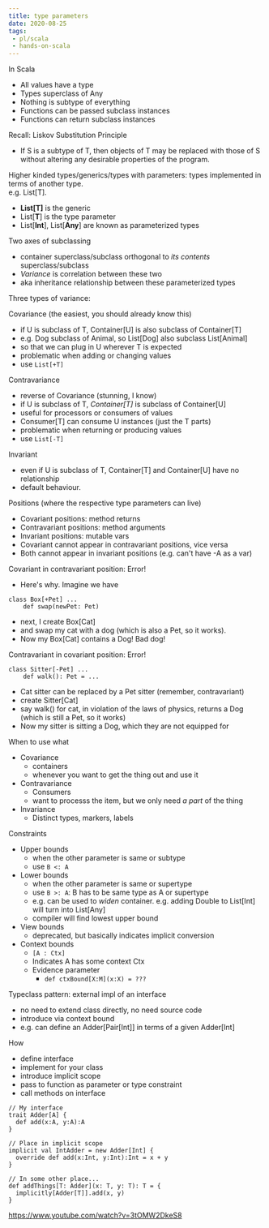 ```yaml
---
title: type parameters
date: 2020-08-25
tags:
 - pl/scala
 - hands-on-scala
---
```


In Scala
 - All values have a type
 - Types superclass of Any
 - Nothing is subtype of everything
 - Functions can be passed subclass instances
 - Functions can return subclass instances

Recall: Liskov Substitution Principle
 - If S is a subtype of T, then objects of T may be replaced with those of S without altering any
desirable properties of the program.

Higher kinded types/generics/types with parameters: types implemented in terms of another type.   
e.g. List[T].
 - **List[T]** is the generic
 - List[**T**] is the type parameter
 - List[**Int**], List[**Any**] are known as parameterized types

Two axes of subclassing
 - container superclass/subclass orthogonal to *its contents* superclass/subclass
 - *Variance* is correlation between these two
 - aka inheritance relationship between these parameterized types
 
Three types of variance:

Covariance (the easiest, you should already know this)
 - if U is subclass of T, Container[U] is also subclass of Container[T]
 - e.g. Dog subclass of Animal, so List[Dog] also subclass List[Animal]
 - so that we can plug in U wherever T is expected
 - problematic when adding or changing values
 - use `List[+T]`
 
Contravariance
 - reverse of Covariance (stunning, I know)
 - if U is subclass of T, *Container[T]* is subclass of Container[U]
 - useful for processors or consumers of values
 - Consumer[T] can consume U instances (just the T parts)
 - problematic when returning or producing values
 - use `List[-T]`
 
Invariant
 - even if U is subclass of T, Container[T] and Container[U] have no relationship
 - default behaviour.
 
 Positions (where the respective type parameters can live)
  - Covariant positions: method returns
  - Contravariant positions: method arguments
  - Invariant positions: mutable vars
  - Covariant cannot appear in contravariant positions, vice versa
  - Both cannot appear in invariant positions (e.g. can't have -A as a var)
 
 Covariant in contravariant position: Error!
  - Here's why. Imagine we have
 ```
 class Box[+Pet] ...
     def swap(newPet: Pet)
 ```
  - next, I create Box[Cat]
  - and swap my cat with a dog (which is also a Pet, so it works). 
  - Now my Box[Cat] contains a Dog! Bad dog!
 
 Contravariant in covariant position: Error!
 ```
 class Sitter[-Pet] ...
     def walk(): Pet = ...
 ```
  - Cat sitter can be replaced by a Pet sitter (remember, contravariant)
  - create Sitter[Cat]
  - say walk() for cat, in violation of the laws of physics, 
  returns a Dog (which is still a Pet, so it works)
  - Now my sitter is sitting a Dog, which they are not equipped for
  
When to use what
 - Covariance
   - containers
   - whenever you want to get the thing out and use it
 - Contravariance
   - Consumers 
   - want to processs the item, but we only need *a part* of the thing
 - Invariance
   - Distinct types, markers, labels
  
Constraints
 - Upper bounds
   - when the other parameter is same or subtype
   - use `B <: A` 
 - Lower bounds
   - when the other parameter is same or supertype
   - use `B >: A`: B has to be same type as A or supertype
   - e.g. can be used to *widen* container. e.g. adding Double to List[Int] will turn into List[Any]
   - compiler will find lowest upper bound
 - View bounds
   - deprecated, but basically indicates implicit conversion
 - Context bounds
   - `[A : Ctx]`
   - Indicates A has some context Ctx
   - Evidence parameter
     - `def ctxBound[X:M](x:X) = ???`
     
Typeclass pattern: external impl of an interface
 - no need to extend class directly, no need source code
 - introduce via context bound
 - e.g. can define an Adder[Pair[Int]] in terms of a given Adder[Int]
 
How
 - define interface
 - implement for your class
 - introduce implicit scope
 - pass to function as parameter or type constraint
 - call methods on interface
 
```
// My interface
trait Adder[A] {
  def add(x:A, y:A):A
}

// Place in implicit scope
implicit val IntAdder = new Adder[Int] {
  override def add(x:Int, y:Int):Int = x + y
}

// In some other place...
def addThings[T: Adder](x: T, y: T): T = {
  implicitly[Adder[T]].add(x, y)
}
```


<https://www.youtube.com/watch?v=3tOMW2DkeS8>

   
  
  
  
   
